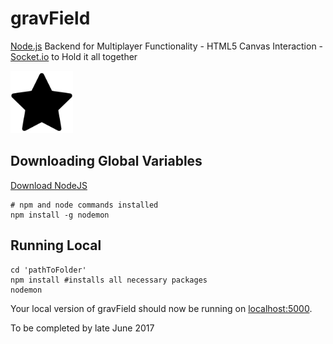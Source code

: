 # gravField
[Node.js](http://nodejs.org/) Backend for Multiplayer Functionality - HTML5 Canvas Interaction - [Socket.io](https://socket.io/) to Hold it all together

<img src="https://raw.githubusercontent.com/kevindweb/nodeGame/master/views/fontsAndImages/star.png" width=100 alt="gravFieldLogo"/>

## Downloading Global Variables

[Download NodeJS](https://nodejs.org/en/download/)
```
# npm and node commands installed
npm install -g nodemon
```

## Running Local 
```
cd 'pathToFolder'
npm install #installs all necessary packages
nodemon
```
Your local version of gravField should now be running on [localhost:5000](http://localhost:5000/).



To be completed by late June 2017


